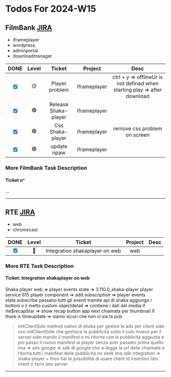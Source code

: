 # Todos For 2024-W15

## FilmBank [JIRA](https://fincons.atlassian.net/jira/software/projects/DDS/boards/9/timeline)

- iframeplayer
- wordpress
- adminportal
- downloadmanager

|                     DONE                      | Level |        Ticket        |   Project    |                                   Desc                                    |
| :-------------------------------------------: | :---: | :------------------: | :----------: | :-----------------------------------------------------------------------: |
| <input type="checkbox" checked id="b5a2b9"> |  🟡   |    Player problem    | iframeplayer | ctrl + y => offlineUr is not defined when starting play => after download |
|  <input type="checkbox" checked id="270cde">  |  🟢   | Release Shaka-player | iframeplayer |                                                                           |
|  <input type="checkbox" checked id="fc8814">  |  🟢   |   Css Shaka-player   | iframeplayer |                       remove css problem on screen                        |
| <input type="checkbox" checked id="2b8812"> |  🟢   |     update npaw      | iframeplayer |                                                                           |

### More FilmBank Task Description

#### Ticket n^

...

---

## RTE [JIRA](https://ott-jira.finconsgroup.com/secure/RapidBoard.jspa?rapidView=1&projectKey=RTEBB&view=planning.nodetail&quickFilter=1)

- web
- chromecast

|                    DONE                     | Level |             Ticket             | Project | Desc |
| :-----------------------------------------: | :---: | :----------------------------: | :-----: | :--: |
| <input type="checkbox" checked id="64f445"> |  🔴   | Integration shakaplayer on web |   web   |      |

### More RTE Task Description

#### Ticket: Integration shakaplayer on web

Shaka player web => player events state =>
3.110.0_shaka-player
player service 615
player component => add subscription => player events state.subscribe passano tutti gli eventi
tramite api di shaka aggiungo i bottoni o li metto custom
objectdetail => contiene i dati del media
if rte$recapStar => show recap button
app next chiamata per thumbnail
if there is timeupdate => siamo sicuri che non ci sia la pub

> initClientSide method nativo di shaka per gestire le ads
> per client side uso initClientSide che gestisce la pubblicità sotto il culo invece per il server side mando il manifest e mi ritorna con la pubblicità aggiunta e poi passo il nuovo manifest al player senza aver passato prima quello
> ima => adv google => sdk di google che si legge la url delle chiamate e ritorna tutti i manifest delle pubblicità no seek
> ima sdk integration => shaka player + theo hai la possibilità di usare client id insertion lato client o farlo lato server

---
